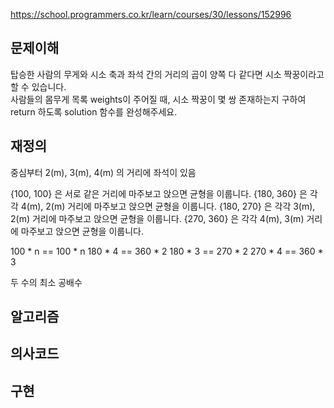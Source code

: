https://school.programmers.co.kr/learn/courses/30/lessons/152996

## 문제이해
탑승한 사람의 무게와 시소 축과 좌석 간의 거리의 곱이 양쪽 다 같다면 시소 짝꿍이라고 할 수 있습니다.  
사람들의 몸무게 목록 weights이 주어질 때, 시소 짝꿍이 몇 쌍 존재하는지 구하여 return 하도록 solution 함수를 완성해주세요.

## 재정의
중심부터 2(m), 3(m), 4(m) 의 거리에 좌석이 있음  

{100, 100} 은 서로 같은 거리에 마주보고 앉으면 균형을 이룹니다.
{180, 360} 은 각각 4(m), 2(m) 거리에 마주보고 앉으면 균형을 이룹니다.
{180, 270} 은 각각 3(m), 2(m) 거리에 마주보고 앉으면 균형을 이룹니다.
{270, 360} 은 각각 4(m), 3(m) 거리에 마주보고 앉으면 균형을 이룹니다.

100 * n  == 100 * n
180 * 4  == 360 * 2
180 * 3  == 270 * 2
270 * 4  == 360 * 3


두 수의 최소 공배수



## 알고리즘


## 의사코드


## 구현
